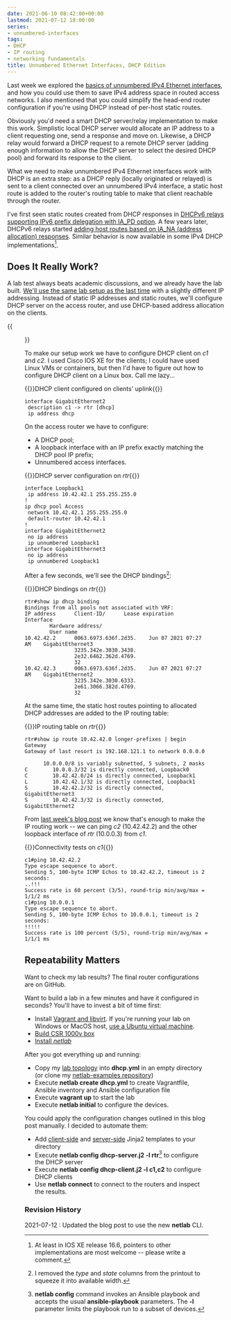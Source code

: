 ```yaml
---
date: 2021-06-10 08:42:00+00:00
lastmod: 2021-07-12 18:00:00
series:
- unnumbered-interfaces
tags:
- DHCP
- IP routing
- networking fundamentals
title: Unnumbered Ethernet Interfaces, DHCP Edition
---
```

Last week we explored the [basics of unnumbered IPv4 Ethernet interfaces](/2021/06/unnumbered-ethernet-interfaces.html), and how you could use them to save IPv4 address space in routed access networks. I also mentioned that you could simplify the head-end router configuration if you're using DHCP instead of per-host static routes.

Obviously you'd need a smart DHCP server/relay implementation to make this work. Simplistic local DHCP server would allocate an IP address to a client requesting one, send a response and move on. Likewise, a DHCP relay would forward a DHCP request to a remote DHCP server (adding enough information to allow the DHCP server to select the desired DHCP pool) and forward its response to the client.
<!--more-->
What we need to make unnumbered IPv4 Ethernet interfaces work with DHCP is an extra step: as a DHCP reply (locally originated or relayed) is sent to a client connected over an unnumbered IPv4 interface, a static host route is added to the router's routing table to make that client reachable through the router.

I've first seen static routes created from DHCP responses in [DHCPv6 relays supporting IPv6 prefix delegation with IA_PD option](/2010/10/dhcpv6-relaying-another-trouble-spot.html). A few years later, DHCPv6 relays started [adding host routes based on IA_NA (address allocation) responses](/2013/01/dhcpv6-based-address-allocation-on.html). Similar behavior is now available in some IPv4 DHCP implementations[^3].

[^3]: At least in IOS XE release 16.6, pointers to other implementations are most welcome -- please write a comment.

## Does It Really Work?

A lab test always beats academic discussions, and we already have the lab built. [We'll use the same lab setup as the last time](https://github.com/ipspace/netlab-examples/tree/master/routing/lan-unnumbered) with a slightly different IP addressing. Instead of static IP addresses and static routes, we'll configure DHCP server on the access router, and use DHCP-based address allocation on the clients.

{{<figure src="/2021/06/Addr-Ethernet-Unnumbered-DHCP.png" caption="Lab topology">}}

To make our setup work we have to configure DHCP client on *c1* and *c2*. I used Cisco IOS XE for the clients; I could have used Linux VMs or containers, but then I'd have to figure out how to configure DHCP client on a Linux box. Call me lazy...

{{<cc>}}DHCP client configured on clients' uplink{{</cc>}}
```
interface GigabitEthernet2
 description c1 -> rtr [dhcp]
 ip address dhcp
```

On the access router we have to configure:

* A DHCP pool;
* A loopback interface with an IP prefix exactly matching the DHCP pool IP prefix;
* Unnumbered access interfaces.

{{<cc>}}DHCP server configuration on *rtr*{{</cc>}}
```
interface Loopback1
 ip address 10.42.42.1 255.255.255.0
!
ip dhcp pool Access
 network 10.42.42.1 255.255.255.0
 default-router 10.42.42.1
!
interface GigabitEthernet2
 no ip address
 ip unnumbered Loopback1
interface GigabitEthernet3
 no ip address
 ip unnumbered Loopback1
```

After a few seconds, we'll see the DHCP bindings[^1]:

[^1]: I removed the *type* and *state* columns from the printout   to squeeze it into available width.

{{<cc>}}DHCP bindings on *rtr*{{</cc>}}
```
rtr#show ip dhcp binding
Bindings from all pools not associated with VRF:
IP address      Client-ID/ 		Lease expiration 	Interface
		Hardware address/
		User name
10.42.42.2      0063.6973.636f.2d35.    Jun 07 2021 07:27 AM    GigabitEthernet3
                3235.342e.3030.3438.
                2e32.6462.362d.4769.
                32
10.42.42.3      0063.6973.636f.2d35.    Jun 07 2021 07:27 AM    GigabitEthernet2
                3235.342e.3030.6333.
                2e61.3066.382d.4769.
                32
```

At the same time, the static host routes pointing to allocated DHCP addresses are added to the IP routing table:

{{<cc>}}IP routing table on *rtr*{{</cc>}}
```
rtr#show ip route 10.42.42.0 longer-prefixes | begin Gateway
Gateway of last resort is 192.168.121.1 to network 0.0.0.0

      10.0.0.0/8 is variably subnetted, 5 subnets, 2 masks
C        10.0.0.3/32 is directly connected, Loopback0
C        10.42.42.0/24 is directly connected, Loopback1
L        10.42.42.1/32 is directly connected, Loopback1
S        10.42.42.2/32 is directly connected, GigabitEthernet3
S        10.42.42.3/32 is directly connected, GigabitEthernet2
```

From [last week's blog post](/2021/06/unnumbered-ethernet-interfaces.html) we know that's enough to make the IP routing work -- we can ping *c2* (10.42.42.2) and the other loopback interface of *rtr* (10.0.0.3) from *c1*.

{{<cc>}}Connectivity tests on *c1*{{</cc>}}
```
c1#ping 10.42.42.2
Type escape sequence to abort.
Sending 5, 100-byte ICMP Echos to 10.42.42.2, timeout is 2 seconds:
..!!!
Success rate is 60 percent (3/5), round-trip min/avg/max = 1/1/2 ms
c1#ping 10.0.0.1
Type escape sequence to abort.
Sending 5, 100-byte ICMP Echos to 10.0.0.1, timeout is 2 seconds:
!!!!!
Success rate is 100 percent (5/5), round-trip min/avg/max = 1/1/1 ms
```

## Repeatability Matters

Want to check my lab results? The final router configurations are on GitHub.

Want to build a lab in a few minutes and have it configured in seconds? You'll have to invest a bit of time first:

* Install [Vagrant and libvirt](https://netlab.tools/labs/libvirt/). If you're running your lab on Windows or MacOS host, [use a Ubuntu virtual machine](https://blog.kirchne.red/netsim-tools-quickstart.html).
* [Build CSR 1000v box](https://codingpackets.com/blog/cisco-iosv-vagrant-libvirt-box-install/)
* [Install *netlab*](https://netlab.tools/install/)

After you got everything up and running:

* Copy my [lab topology](https://github.com/ipspace/netlab-examples/blob/master/routing/lan-unnumbered/dhcp.yml) into **dhcp.yml** in an empty directory (or clone my [netlab-examples repository](https://github.com/ipspace/netlab-examples))
* Execute **netlab create dhcp.yml** to create Vagrantfile, Ansible inventory and Ansible configuration file
* Execute **vagrant up** to start the lab
* Execute **netlab initial** to configure the devices.

You could apply the configuration changes outlined in this blog post manually. I decided to automate them:

* Add [client-side](https://github.com/ipspace/netlab-examples/blob/master/routing/lan-unnumbered/dhcp-client.j2) and [server-side](https://github.com/ipspace/netlab-examples/blob/master/routing/lan-unnumbered/dhcp-server.j2) Jinja2 templates to your directory
* Execute **netlab config dhcp-server.j2 -l rtr**[^2] to configure the DHCP server
* Execute **netlab config dhcp-client.j2 -l c1,c2** to configure DHCP clients
* Use **netlab connect** to connect to the routers and inspect the results.

[^2]: **netlab config** command invokes an Ansible playbook and accepts the usual **ansible-playbook** parameters. The **-l** parameter limits the playbook run to a subset of devices.

### Revision History

2021-07-12
: Updated the blog post to use the new **netlab** CLI.
